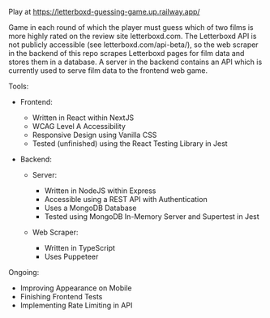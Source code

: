 Play at https://letterboxd-guessing-game.up.railway.app/

Game in each round of which the player must guess which of two films is more highly rated on the review site letterboxd.com. The Letterboxd API is not publicly accessible (see letterboxd.com/api-beta/), so the web scraper in the backend of this repo scrapes Letterboxd pages for film data and stores them in a database. A server in the backend contains an API which is currently used to serve film data to the frontend web game.

Tools:

- Frontend:

    - Written in React within NextJS
    - WCAG Level A Accessibility
    - Responsive Design using Vanilla CSS
    - Tested (unfinished) using the React Testing Library in Jest

- Backend:

    - Server:
        - Written in NodeJS within Express
        - Accessible using a REST API with Authentication
        - Uses a MongoDB Database
        - Tested using MongoDB In-Memory Server and Supertest in Jest

    - Web Scraper:
        - Written in TypeScript
        - Uses Puppeteer

Ongoing:

- Improving Appearance on Mobile
- Finishing Frontend Tests
- Implementing Rate Limiting in API